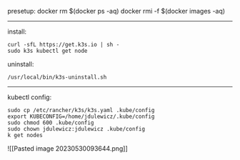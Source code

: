 presetup:
docker rm $(docker ps -aq)
docker rmi -f $(docker images -aq)

***

install:
```
curl -sfL https://get.k3s.io | sh - 
sudo k3s kubectl get node 
```

uninstall:
```
/usr/local/bin/k3s-uninstall.sh
```

***

kubectl config:
```
sudo cp /etc/rancher/k3s/k3s.yaml .kube/config
export KUBECONFIG=/home/jdulewicz/.kube/config
sudo chmod 600 .kube/config
sudo chown jdulewicz:jdulewicz .kube/config
k get nodes
```

![[Pasted image 20230530093644.png]]

